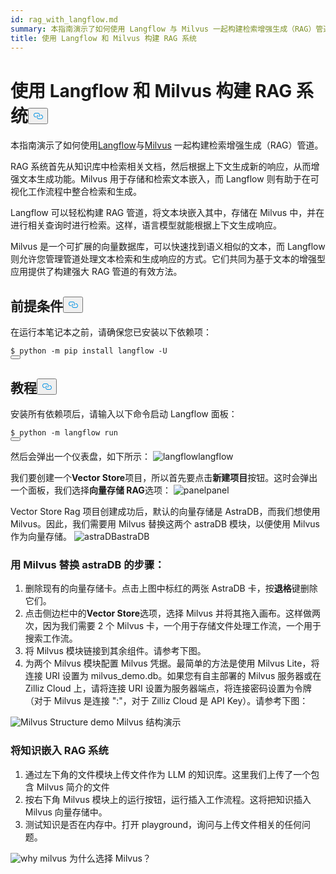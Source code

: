 ```yaml
---
id: rag_with_langflow.md
summary: 本指南演示了如何使用 Langflow 与 Milvus 一起构建检索增强生成（RAG）管道。
title: 使用 Langflow 和 Milvus 构建 RAG 系统
---
```

<h1 id="Building-a-RAG-System-Using-Langflow-with-Milvus" class="common-anchor-header">使用 Langflow 和 Milvus 构建 RAG 系统<button data-href="#Building-a-RAG-System-Using-Langflow-with-Milvus" class="anchor-icon" translate="no">
      <svg translate="no"
        aria-hidden="true"
        focusable="false"
        height="20"
        version="1.1"
        viewBox="0 0 16 16"
        width="16"
      >
        <path
          fill="#0092E4"
          fill-rule="evenodd"
          d="M4 9h1v1H4c-1.5 0-3-1.69-3-3.5S2.55 3 4 3h4c1.45 0 3 1.69 3 3.5 0 1.41-.91 2.72-2 3.25V8.59c.58-.45 1-1.27 1-2.09C10 5.22 8.98 4 8 4H4c-.98 0-2 1.22-2 2.5S3 9 4 9zm9-3h-1v1h1c1 0 2 1.22 2 2.5S13.98 12 13 12H9c-.98 0-2-1.22-2-2.5 0-.83.42-1.64 1-2.09V6.25c-1.09.53-2 1.84-2 3.25C6 11.31 7.55 13 9 13h4c1.45 0 3-1.69 3-3.5S14.5 6 13 6z"
        ></path>
      </svg>
    </button></h1><p>本指南演示了如何使用<a href="https://www.langflow.org/">Langflow</a>与<a href="https://milvus.io/">Milvus</a> 一起构建检索增强生成（RAG）管道。</p>
<p>RAG 系统首先从知识库中检索相关文档，然后根据上下文生成新的响应，从而增强文本生成功能。Milvus 用于存储和检索文本嵌入，而 Langflow 则有助于在可视化工作流程中整合检索和生成。</p>
<p>Langflow 可以轻松构建 RAG 管道，将文本块嵌入其中，存储在 Milvus 中，并在进行相关查询时进行检索。这样，语言模型就能根据上下文生成响应。</p>
<p>Milvus 是一个可扩展的向量数据库，可以快速找到语义相似的文本，而 Langflow 则允许您管理管道处理文本检索和生成响应的方式。它们共同为基于文本的增强型应用提供了构建强大 RAG 管道的有效方法。</p>
<h2 id="Prerequisites" class="common-anchor-header">前提条件<button data-href="#Prerequisites" class="anchor-icon" translate="no">
      <svg translate="no"
        aria-hidden="true"
        focusable="false"
        height="20"
        version="1.1"
        viewBox="0 0 16 16"
        width="16"
      >
        <path
          fill="#0092E4"
          fill-rule="evenodd"
          d="M4 9h1v1H4c-1.5 0-3-1.69-3-3.5S2.55 3 4 3h4c1.45 0 3 1.69 3 3.5 0 1.41-.91 2.72-2 3.25V8.59c.58-.45 1-1.27 1-2.09C10 5.22 8.98 4 8 4H4c-.98 0-2 1.22-2 2.5S3 9 4 9zm9-3h-1v1h1c1 0 2 1.22 2 2.5S13.98 12 13 12H9c-.98 0-2-1.22-2-2.5 0-.83.42-1.64 1-2.09V6.25c-1.09.53-2 1.84-2 3.25C6 11.31 7.55 13 9 13h4c1.45 0 3-1.69 3-3.5S14.5 6 13 6z"
        ></path>
      </svg>
    </button></h2><p>在运行本笔记本之前，请确保您已安装以下依赖项：</p>
<pre><code translate="no" class="language-shell">$ python -m pip install langflow -U
<button class="copy-code-btn"></button></code></pre>
<h2 id="Tutorial" class="common-anchor-header">教程<button data-href="#Tutorial" class="anchor-icon" translate="no">
      <svg translate="no"
        aria-hidden="true"
        focusable="false"
        height="20"
        version="1.1"
        viewBox="0 0 16 16"
        width="16"
      >
        <path
          fill="#0092E4"
          fill-rule="evenodd"
          d="M4 9h1v1H4c-1.5 0-3-1.69-3-3.5S2.55 3 4 3h4c1.45 0 3 1.69 3 3.5 0 1.41-.91 2.72-2 3.25V8.59c.58-.45 1-1.27 1-2.09C10 5.22 8.98 4 8 4H4c-.98 0-2 1.22-2 2.5S3 9 4 9zm9-3h-1v1h1c1 0 2 1.22 2 2.5S13.98 12 13 12H9c-.98 0-2-1.22-2-2.5 0-.83.42-1.64 1-2.09V6.25c-1.09.53-2 1.84-2 3.25C6 11.31 7.55 13 9 13h4c1.45 0 3-1.69 3-3.5S14.5 6 13 6z"
        ></path>
      </svg>
    </button></h2><p>安装所有依赖项后，请输入以下命令启动 Langflow 面板：</p>
<pre><code translate="no" class="language-shell">$ python -m langflow run
<button class="copy-code-btn"></button></code></pre>
<p>然后会弹出一个仪表盘，如下所示：<span class="img-wrapper"> <img translate="no" src="/docs/v2.5.x/assets/langflow_dashboard_start.png" alt="langflow" class="doc-image" id="langflow" /><span>langflow</span> </span></p>
<p>我们要创建一个<strong>Vector Store</strong>项目，所以首先要点击<strong>新建项目</strong>按钮。这时会弹出一个面板，我们选择<strong>向量存储 RAG</strong>选项：<span class="img-wrapper"> <img translate="no" src="/docs/v2.5.x/assets/langflow_dashboard_new_project.png" alt="panel" class="doc-image" id="panel" /><span>panel</span> </span></p>
<p>Vector Store Rag 项目创建成功后，默认的向量存储是 AstraDB，而我们想使用 Milvus。因此，我们需要用 Milvus 替换这两个 astraDB 模块，以便使用 Milvus 作为向量存储。<span class="img-wrapper"> <img translate="no" src="/docs/v2.5.x/assets/langflow_default_structure.png" alt="astraDB" class="doc-image" id="astradb" />astraDB </span></p>
<h3 id="Steps-to-replace-astraDB-with-Milvus" class="common-anchor-header">用 Milvus 替换 astraDB 的步骤：</h3><ol>
<li>删除现有的向量存储卡。点击上图中标红的两张 AstraDB 卡，按<strong>退格</strong>键删除它们。</li>
<li>点击侧边栏中的<strong>Vector Store</strong>选项，选择 Milvus 并将其拖入画布。这样做两次，因为我们需要 2 个 Milvus 卡，一个用于存储文件处理工作流，一个用于搜索工作流。</li>
<li>将 Milvus 模块链接到其余组件。请参考下图。</li>
<li>为两个 Milvus 模块配置 Milvus 凭据。最简单的方法是使用 Milvus Lite，将连接 URI 设置为 milvus_demo.db。如果您有自主部署的 Milvus 服务器或在 Zilliz Cloud 上，请将连接 URI 设置为服务器端点，将连接密码设置为令牌（对于 Milvus 是连接 &quot;<username>:<password>&quot;，对于 Zilliz Cloud 是 API Key）。请参考下图：</li>
</ol>
<p>
  
   <span class="img-wrapper"> <img translate="no" src="/docs/v2.5.x/assets/langflow_milvus_structure.png" alt="Milvus Structure demo" class="doc-image" id="milvus-structure-demo" />
   </span> <span class="img-wrapper"> <span>Milvus 结构演示</span> </span></p>
<h3 id="Embed-knowledge-into-the-RAG-system" class="common-anchor-header">将知识嵌入 RAG 系统</h3><ol>
<li>通过左下角的文件模块上传文件作为 LLM 的知识库。这里我们上传了一个包含 Milvus 简介的文件</li>
<li>按右下角 Milvus 模块上的运行按钮，运行插入工作流程。这将把知识插入 Milvus 向量存储中。</li>
<li>测试知识是否在内存中。打开 playground，询问与上传文件相关的任何问题。</li>
</ol>
<p>
  
   <span class="img-wrapper"> <img translate="no" src="/docs/v2.5.x/assets/langflow_why_milvus.png" alt="why milvus" class="doc-image" id="why-milvus" />
   </span> <span class="img-wrapper"> <span>为什么选择 Milvus？</span> </span></p>

